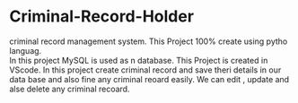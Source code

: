 # Criminal-Record-Holder
criminal record management system.
This Project 100% create using pytho languag.  
In this project MySQL is used as n database.
This Project is created in VScode. 
In this project create criminal record and save theri details in our data base and also fine any criminal reoard easily.
We can edit , update and alse delete any criminal recoard.

